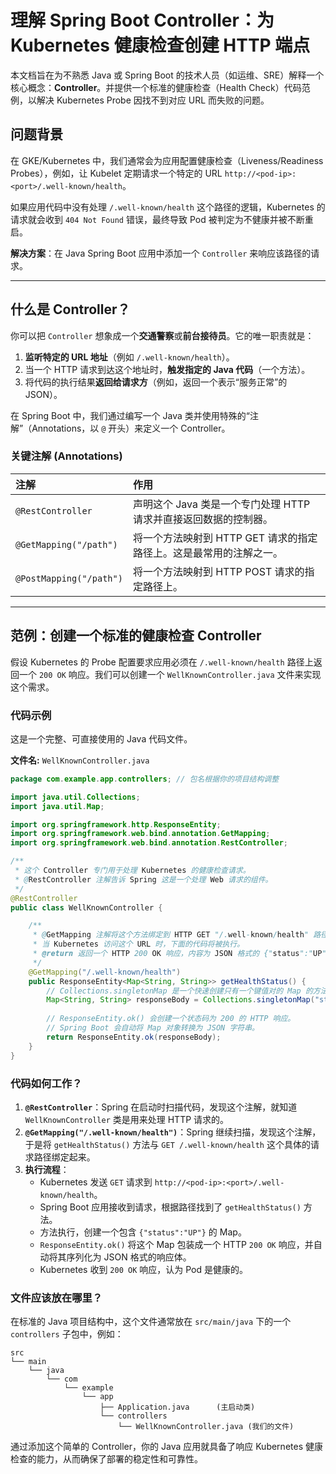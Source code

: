 # 理解 Spring Boot Controller：为 Kubernetes 健康检查创建 HTTP 端点

本文档旨在为不熟悉 Java 或 Spring Boot 的技术人员（如运维、SRE）解释一个核心概念：**Controller**。并提供一个标准的健康检查（Health Check）代码范例，以解决 Kubernetes Probe 因找不到对应 URL 而失败的问题。

## 问题背景

在 GKE/Kubernetes 中，我们通常会为应用配置健康检查（Liveness/Readiness Probes），例如，让 Kubelet 定期请求一个特定的 URL `http://<pod-ip>:<port>/.well-known/health`。

如果应用代码中没有处理 `/.well-known/health` 这个路径的逻辑，Kubernetes 的请求就会收到 `404 Not Found` 错误，最终导致 Pod 被判定为不健康并被不断重启。

**解决方案**：在 Java Spring Boot 应用中添加一个 `Controller` 来响应该路径的请求。

---

## 什么是 Controller？

你可以把 `Controller` 想象成一个**交通警察**或**前台接待员**。它的唯一职责就是：

1.  **监听特定的 URL 地址**（例如 `/.well-known/health`）。
2.  当一个 HTTP 请求到达这个地址时，**触发指定的 Java 代码**（一个方法）。
3.  将代码的执行结果**返回给请求方**（例如，返回一个表示“服务正常”的 JSON）。

在 Spring Boot 中，我们通过编写一个 Java 类并使用特殊的“注解”（Annotations，以 `@` 开头）来定义一个 Controller。

### 关键注解 (Annotations)

| 注解 | 作用 |
| :--- | :--- |
| `@RestController` | 声明这个 Java 类是一个专门处理 HTTP 请求并直接返回数据的控制器。 |
| `@GetMapping("/path")` | 将一个方法映射到 HTTP GET 请求的指定路径上。这是最常用的注解之一。 |
| `@PostMapping("/path")`| 将一个方法映射到 HTTP POST 请求的指定路径上。 |

---

## 范例：创建一个标准的健康检查 Controller

假设 Kubernetes 的 Probe 配置要求应用必须在 `/.well-known/health` 路径上返回一个 `200 OK` 响应。我们可以创建一个 `WellKnownController.java` 文件来实现这个需求。

### 代码示例

这是一个完整、可直接使用的 Java 代码文件。

**文件名:** `WellKnownController.java`

```java
package com.example.app.controllers; // 包名根据你的项目结构调整

import java.util.Collections;
import java.util.Map;

import org.springframework.http.ResponseEntity;
import org.springframework.web.bind.annotation.GetMapping;
import org.springframework.web.bind.annotation.RestController;

/**
 * 这个 Controller 专门用于处理 Kubernetes 的健康检查请求。
 * @RestController 注解告诉 Spring 这是一个处理 Web 请求的组件。
 */
@RestController
public class WellKnownController {

    /**
     * @GetMapping 注解将这个方法绑定到 HTTP GET "/.well-known/health" 路径。
     * 当 Kubernetes 访问这个 URL 时，下面的代码将被执行。
     * @return 返回一个 HTTP 200 OK 响应，内容为 JSON 格式的 {"status":"UP"}。
     */
    @GetMapping("/.well-known/health")
    public ResponseEntity<Map<String, String>> getHealthStatus() {
        // Collections.singletonMap 是一个快速创建只有一个键值对的 Map 的方法。
        Map<String, String> responseBody = Collections.singletonMap("status", "UP");
        
        // ResponseEntity.ok() 会创建一个状态码为 200 的 HTTP 响应。
        // Spring Boot 会自动将 Map 对象转换为 JSON 字符串。
        return ResponseEntity.ok(responseBody);
    }
}
```

### 代码如何工作？

1.  **`@RestController`**：Spring 在启动时扫描代码，发现这个注解，就知道 `WellKnownController` 类是用来处理 HTTP 请求的。
2.  **`@GetMapping("/.well-known/health")`**：Spring 继续扫描，发现这个注解，于是将 `getHealthStatus()` 方法与 `GET /.well-known/health` 这个具体的请求路径绑定起来。
3.  **执行流程**：
    *   Kubernetes 发送 `GET` 请求到 `http://<pod-ip>:<port>/.well-known/health`。
    *   Spring Boot 应用接收到请求，根据路径找到了 `getHealthStatus()` 方法。
    *   方法执行，创建一个包含 `{"status":"UP"}` 的 Map。
    *   `ResponseEntity.ok()` 将这个 Map 包装成一个 HTTP `200 OK` 响应，并自动将其序列化为 JSON 格式的响应体。
    *   Kubernetes 收到 `200 OK` 响应，认为 Pod 是健康的。

### 文件应该放在哪里？

在标准的 Java 项目结构中，这个文件通常放在 `src/main/java` 下的一个 `controllers` 子包中，例如：

```
src
└── main
    └── java
        └── com
            └── example
                └── app
                    ├── Application.java      (主启动类)
                    └── controllers
                        └── WellKnownController.java (我们的文件)
```

通过添加这个简单的 Controller，你的 Java 应用就具备了响应 Kubernetes 健康检查的能力，从而确保了部署的稳定性和可靠性。

